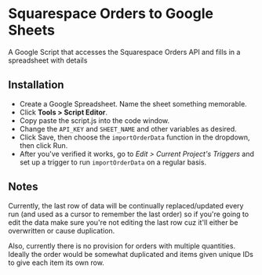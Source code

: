 # Squarespace Orders to Google Sheets
A Google Script that accesses the Squarespace Orders API and fills in a spreadsheet with details

## Installation
- Create a Google Spreadsheet. Name the sheet something memorable.
- Click **Tools > Script Editor**.
- Copy paste the script.js into the code window.
- Change the `API_KEY` and `SHEET_NAME` and other variables as desired.
- Click Save, then choose the `importOrderData` function in the dropdown, then click Run.
- After you've verified it works, go to *Edit > Current Project's Triggers*
  and set up a trigger to run `importOrderData` on a regular basis.

## Notes
Currently, the last row of data will be continually replaced/updated
every run (and used as a cursor to remember the last order) so if you're
going to edit the data make sure you're not editing the last row cuz it'll
either be overwritten or cause duplication.

Also, currently there is no provision for orders with multiple quantities.
Ideally the order would be somewhat duplicated and items given unique IDs
to give each item its own row.

